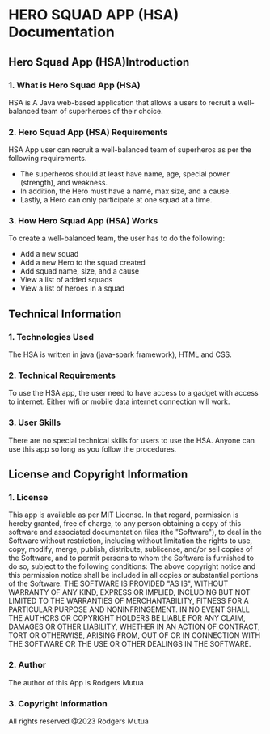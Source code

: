 # HERO SQUAD APP (HSA) Documentation

## Hero Squad App (HSA)Introduction

### 1. What is Hero Squad App (HSA)
HSA is A Java web-based application that allows a users to recruit a well-balanced team of superheroes of their choice.
 
 ### 2. Hero Squad App (HSA) Requirements ###
 HSA App user can recruit a well-balanced team of superheros as per the following requirements.
  * The superheros should at least have name, age, special power (strength), and weakness. 
 * In addition, the Hero must have a name,  max size, and a cause. 
 * Lastly, a Hero can only participate at one squad at a time. 
 
 ### 3. How Hero Squad App (HSA) Works ###
 
To create a well-balanced team, the user has to do the following: 
* Add a new squad
* Add a new Hero to the squad created
* Add squad name, size, and a cause
* View a list of added squads
* View a list of heroes in a squad

## Technical Information ## 

### 1. Technologies Used ## 
The HSA is written in java (java-spark framework), HTML and CSS.

### 2. Technical Requirements ### 
To use the HSA app, the user need to have access to a gadget with access to internet. 
Either wifi or mobile data internet connection will work. 

### 3. User Skills ### 
There are no special technical skills for users to use the HSA. 
Anyone can use this app so long as you follow the procedures. 
 
 
 ## License and Copyright Information ### 
 
 ### 1. License
 This app is available as per MIT License. In that regard, permission is hereby granted, free of charge, to any person obtaining a copy of this software and associated documentation files (the "Software"), to deal in the Software without restriction, including without limitation the rights to use, copy, modify, merge, publish, distribute, sublicense, and/or sell copies of the Software, and to permit persons to whom the Software is furnished to do so, subject to the following conditions:
 The above copyright notice and this permission notice shall be included in all copies or substantial portions of the Software.
  THE SOFTWARE IS PROVIDED "AS IS", WITHOUT WARRANTY OF ANY KIND, EXPRESS OR IMPLIED, INCLUDING BUT NOT LIMITED TO THE WARRANTIES OF MERCHANTABILITY, FITNESS FOR A PARTICULAR PURPOSE AND NONINFRINGEMENT. IN NO EVENT SHALL THE AUTHORS OR COPYRIGHT HOLDERS BE LIABLE FOR ANY CLAIM, DAMAGES OR OTHER LIABILITY, WHETHER IN AN ACTION OF CONTRACT, TORT OR OTHERWISE, ARISING FROM, OUT OF OR IN CONNECTION WITH THE SOFTWARE OR THE USE OR OTHER DEALINGS IN THE SOFTWARE.
 
 ### 2. Author
 The author of this App is Rodgers Mutua
 
 ### 3. Copyright Information
 All rights reserved @2023 Rodgers Mutua
 
 
 